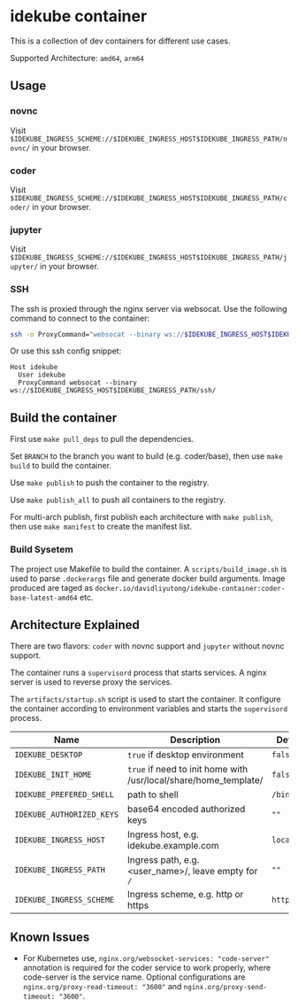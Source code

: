 # idekube container

This is a collection of dev containers for different use cases.

Supported Architecture: `amd64`, `arm64`

## Usage

### novnc

Visit `$IDEKUBE_INGRESS_SCHEME://$IDEKUBE_INGRESS_HOST$IDEKUBE_INGRESS_PATH/novnc/` in your browser.

### coder

Visit `$IDEKUBE_INGRESS_SCHEME://$IDEKUBE_INGRESS_HOST$IDEKUBE_INGRESS_PATH/coder/` in your browser.

### jupyter

Visit `$IDEKUBE_INGRESS_SCHEME://$IDEKUBE_INGRESS_HOST$IDEKUBE_INGRESS_PATH/jupyter/` in your browser.

### SSH

The ssh is proxied through the nginx server via websocat. Use the following command to connect to the container:

```bash
ssh -o ProxyCommand="websocat --binary ws://$IDEKUBE_INGRESS_HOST$IDEKUBE_INGRESS_PATH/ssh/" idekube@idekube
```

Or use this ssh config snippet:

```ssh-config
Host idekube
  User idekube
  ProxyCommand websocat --binary ws://$IDEKUBE_INGRESS_HOST$IDEKUBE_INGRESS_PATH/ssh/
```

## Build the container

First use `make pull_deps` to pull the dependencies.

Set `BRANCH` to the branch you want to build (e.g. coder/base), then use `make build` to build the container.

Use `make publish` to push the container to the registry.

Use `make publish_all` to push all containers to the registry.

For multi-arch publish, first publish each architecture with `make publish`, then use `make manifest` to create the manifest list.

### Build Sysetem

The project use Makefile to build the container. A `scripts/build_image.sh` is used to parse `.dockerargs` file and generate docker build arguments. Image produced are taged as `docker.io/davidliyutong/idekube-container:coder-base-latest-amd64` etc.

## Architecture Explained

There are two flavors: `coder` with novnc support and `jupyter` without novnc support.

The container runs a `supervisord` process that starts services. A nginx server is used to reverse proxy the services.

The `artifacts/startup.sh` script is used to start the container. It configure the container according to environment variables and starts the `supervisord` process.

| Name                      | Description                                                      | Default     |
| ------------------------- | ---------------------------------------------------------------- | ----------- |
| `IDEKUBE_DESKTOP`         | `true` if desktop environment                                    | `false`     |
| `IDEKUBE_INIT_HOME`       | `true` if need to init home with /usr/local/share/home_template/ | `false`     |
| `IDEKUBE_PREFERED_SHELL`  | path to shell                                                    | `/bin/bash` |
| `IDEKUBE_AUTHORIZED_KEYS` | base64 encoded authorized keys                                   | `""`        |
| `IDEKUBE_INGRESS_HOST`    | Ingress host, e.g. idekube.example.com                           | `localhost` |
| `IDEKUBE_INGRESS_PATH`    | Ingress path, e.g. <user_name>/, leave empty for `/`             | `""`        |
| `IDEKUBE_INGRESS_SCHEME`  | Ingress scheme, e.g. http or https                               | `http`      |

## Known Issues

- For Kubernetes use, `nginx.org/websocket-services: "code-server"` annotation is required for the coder service to work properly, where code-server is the service name. Optional configurations are `nginx.org/proxy-read-timeout: "3600"` and `nginx.org/proxy-send-timeout: "3600"`.

